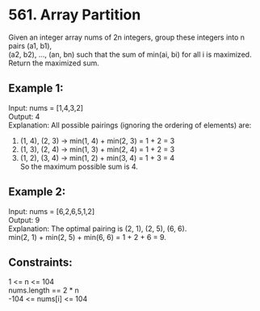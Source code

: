 # 561. Array Partition

Given an integer array nums of 2n integers, group these integers into n pairs (a1, b1), </br>
(a2, b2), ..., (an, bn) such that the sum of min(ai, bi) for all i is maximized. </br> 
Return the maximized sum. </br>

## Example 1:

Input: nums = [1,4,3,2] </br>
Output: 4 </br>
Explanation: All possible pairings (ignoring the ordering of elements) are: </br>
1. (1, 4), (2, 3) -> min(1, 4) + min(2, 3) = 1 + 2 = 3 </br>
2. (1, 3), (2, 4) -> min(1, 3) + min(2, 4) = 1 + 2 = 3 </br>
3. (1, 2), (3, 4) -> min(1, 2) + min(3, 4) = 1 + 3 = 4 </br>
So the maximum possible sum is 4. </br>

## Example 2:

Input: nums = [6,2,6,5,1,2] </br>
Output: 9 </br>
Explanation: The optimal pairing is (2, 1), (2, 5), (6, 6). </br>
min(2, 1) + min(2, 5) + min(6, 6) = 1 + 2 + 6 = 9. </br>

## Constraints:

1 <= n <= 104 </br>
nums.length == 2 * n </br>
-104 <= nums[i] <= 104 </br>